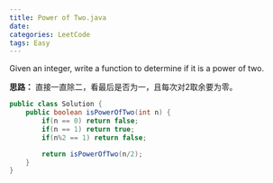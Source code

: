 ```yaml
---
title: Power of Two.java
date: 
categories: LeetCode
tags: Easy
---
```

Given an integer, write a function to determine if it is a power of two.
<!-- more -->
**思路：**
直接一直除二，看最后是否为一，且每次对2取余要为零。
``` java
public class Solution {
    public boolean isPowerOfTwo(int n) {
        if(n == 0) return false;
		if(n == 1) return true;
        if(n%2 == 1) return false;

		return isPowerOfTwo(n/2);
    }
}
``` 
